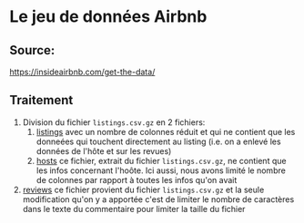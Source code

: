 # Le jeu de données Airbnb
## Source: 
https://insideairbnb.com/get-the-data/

## Traitement
1. Division du fichier `listings.csv.gz` en 2 fichiers:
   1. [listings](dataset/listings.csv) avec un nombre de colonnes réduit et qui ne contient que les donneées qui 
   touchent directement au listing (i.e. on a enlevé les données de l'hôte et sur les revues) 
   2. [hosts](dataset/hosts.csv) ce fichier, extrait du fichier `listings.csv.gz`, ne contient que les infos concernant 
   l'hoôte. Ici aussi, nous avons limité le nombre de colonnes par rapport à toutes les infos qu'on avait
2. [reviews](dataset/reviews.csv) ce fichier provient du fichier `listings.csv.gz` et la seule modification qu'on y a 
apportée c'est de limiter le nombre de caractères dans le texte du commentaire pour limiter la taille du fichier